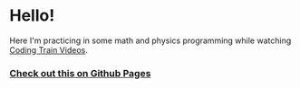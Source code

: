 # Hello!

Here I'm practicing in some math and physics programming while watching [Coding Train Videos](https://www.youtube.com/user/shiffman/videos).

### [Check out this on Github Pages](https://manneredboor.github.io/coding-train-practice/)
